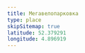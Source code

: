 ```yaml
---
title: Мегавелопарковка
type: place
skipSitemap: true
latitude: 52.379291
longitude: 4.896919
---
```

